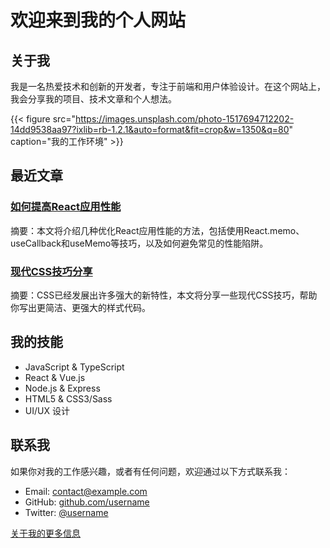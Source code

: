 # 欢迎来到我的个人网站

## 关于我

我是一名热爱技术和创新的开发者，专注于前端和用户体验设计。在这个网站上，我会分享我的项目、技术文章和个人想法。

{{< figure src="https://images.unsplash.com/photo-1517694712202-14dd9538aa97?ixlib=rb-1.2.1&auto=format&fit=crop&w=1350&q=80" caption="我的工作环境" >}}

## 最近文章

### [如何提高React应用性能](/posts/post1.md)

摘要：本文将介绍几种优化React应用性能的方法，包括使用React.memo、useCallback和useMemo等技巧，以及如何避免常见的性能陷阱。

### [现代CSS技巧分享](/posts/post2.md)

摘要：CSS已经发展出许多强大的新特性，本文将分享一些现代CSS技巧，帮助你写出更简洁、更强大的样式代码。

## 我的技能

- JavaScript & TypeScript
- React & Vue.js
- Node.js & Express
- HTML5 & CSS3/Sass
- UI/UX 设计

## 联系我

如果你对我的工作感兴趣，或者有任何问题，欢迎通过以下方式联系我：

- Email: contact@example.com
- GitHub: [github.com/username](https://github.com/username)
- Twitter: [@username](https://twitter.com/username)

[关于我的更多信息](/about/company.md) 